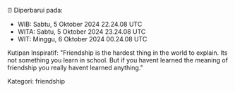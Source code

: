⏰ Diperbarui pada:
- WIB: Sabtu, 5 Oktober 2024 22.24.08 UTC
- WITA: Sabtu, 5 Oktober 2024 23.24.08 UTC
- WIT: Minggu, 6 Oktober 2024 00.24.08 UTC

Kutipan Inspiratif:
"Friendship is the hardest thing in the world to explain. Its not something you learn in school. But if you havent learned the meaning of friendship you really havent learned anything."


Kategori: friendship

